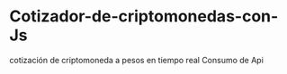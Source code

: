 # Cotizador-de-criptomonedas-con-Js
cotización de criptomoneda a pesos en tiempo real
Consumo de Api
